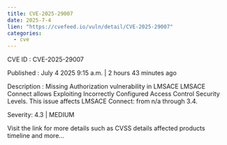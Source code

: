 ```yaml
--- 
title: CVE-2025-29007
date: 2025-7-4
lien: "https://cvefeed.io/vuln/detail/CVE-2025-29007"
categories:
  - cve
---
```


CVE ID : CVE-2025-29007

Published :  July 4
2025
9:15 a.m. | 2 hours
43 minutes ago

Description : Missing Authorization vulnerability in LMSACE LMSACE Connect allows Exploiting Incorrectly Configured Access Control Security Levels. This issue affects LMSACE Connect: from n/a through 3.4.

Severity: 4.3 | MEDIUM

Visit the link for more details
such as CVSS details
affected products
timeline
and more...
